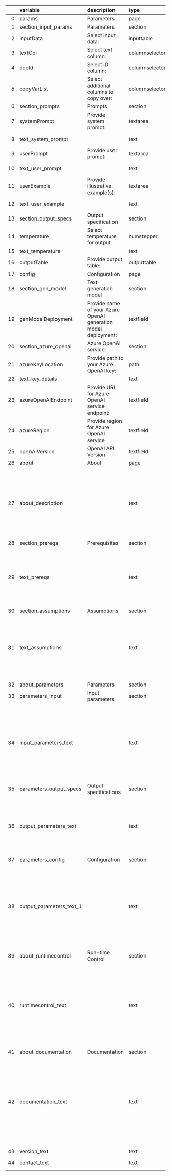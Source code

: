 |    | variable                 | description                                                    | type           | value                                                                                                                                                                                                                                                                                                                                                                                                                                                                                                                                                                                                                                                                                                                                                                                                                                                                                                                                                                                                                                                                                                                                                                                                                                                                                                                                                                                                              |
|---:|:-------------------------|:---------------------------------------------------------------|:---------------|:-------------------------------------------------------------------------------------------------------------------------------------------------------------------------------------------------------------------------------------------------------------------------------------------------------------------------------------------------------------------------------------------------------------------------------------------------------------------------------------------------------------------------------------------------------------------------------------------------------------------------------------------------------------------------------------------------------------------------------------------------------------------------------------------------------------------------------------------------------------------------------------------------------------------------------------------------------------------------------------------------------------------------------------------------------------------------------------------------------------------------------------------------------------------------------------------------------------------------------------------------------------------------------------------------------------------------------------------------------------------------------------------------------------------|
|  0 | params                   | Parameters                                                     | page           |                                                                                                                                                                                                                                                                                                                                                                                                                                                                                                                                                                                                                                                                                                                                                                                                                                                                                                                                                                                                                                                                                                                                                                                                                                                                                                                                                                                                                    |
|  1 | section_input_params     | Parameters                                                     | section        |                                                                                                                                                                                                                                                                                                                                                                                                                                                                                                                                                                                                                                                                                                                                                                                                                                                                                                                                                                                                                                                                                                                                                                                                                                                                                                                                                                                                                    |
|  2 | inputData                | Select input data:                                             | inputtable     |                                                                                                                                                                                                                                                                                                                                                                                                                                                                                                                                                                                                                                                                                                                                                                                                                                                                                                                                                                                                                                                                                                                                                                                                                                                                                                                                                                                                                    |
|  3 | textCol                  | Select text column:                                            | columnselector |                                                                                                                                                                                                                                                                                                                                                                                                                                                                                                                                                                                                                                                                                                                                                                                                                                                                                                                                                                                                                                                                                                                                                                                                                                                                                                                                                                                                                    |
|  4 | docId                    | Select ID column:                                              | columnselector |                                                                                                                                                                                                                                                                                                                                                                                                                                                                                                                                                                                                                                                                                                                                                                                                                                                                                                                                                                                                                                                                                                                                                                                                                                                                                                                                                                                                                    |
|  5 | copyVarList              | Select additional columns to copy over:                        | columnselector |                                                                                                                                                                                                                                                                                                                                                                                                                                                                                                                                                                                                                                                                                                                                                                                                                                                                                                                                                                                                                                                                                                                                                                                                                                                                                                                                                                                                                    |
|  6 | section_prompts          | Prompts                                                        | section        |                                                                                                                                                                                                                                                                                                                                                                                                                                                                                                                                                                                                                                                                                                                                                                                                                                                                                                                                                                                                                                                                                                                                                                                                                                                                                                                                                                                                                    |
|  7 | systemPrompt             | Provide system prompt:                                         | textarea       |                                                                                                                                                                                                                                                                                                                                                                                                                                                                                                                                                                                                                                                                                                                                                                                                                                                                                                                                                                                                                                                                                                                                                                                                                                                                                                                                                                                                                    |
|  8 | text_system_prompt       |                                                                | text           | Use the system prompt to provide broad instructions to the LLM such as role, task description and response specification.                                                                                                                                                                                                                                                                                                                                                                                                                                                                                                                                                                                                                                                                                                                                                                                                                                                                                                                                                                                                                                                                                                                                                                                                                                                                                          |
|  9 | userPrompt               | Provide user prompt:                                           | textarea       |                                                                                                                                                                                                                                                                                                                                                                                                                                                                                                                                                                                                                                                                                                                                                                                                                                                                                                                                                                                                                                                                                                                                                                                                                                                                                                                                                                                                                    |
| 10 | text_user_prompt         |                                                                | text           | Use the user prompt to provide specific instructions on the task to perform.  Use tags like {Question}, {Context} etc. to refer to the context provided.                                                                                                                                                                                                                                                                                                                                                                                                                                                                                                                                                                                                                                                                                                                                                                                                                                                                                                                                                                                                                                                                                                                                                                                                                                                           |
| 11 | userExample              | Provide illustrative example(s):                               | textarea       |                                                                                                                                                                                                                                                                                                                                                                                                                                                                                                                                                                                                                                                                                                                                                                                                                                                                                                                                                                                                                                                                                                                                                                                                                                                                                                                                                                                                                    |
| 12 | text_user_example        |                                                                | text           | Use the user example to provide 0, 1, or more illustrative examples of context and desired response from the LLM.                                                                                                                                                                                                                                                                                                                                                                                                                                                                                                                                                                                                                                                                                                                                                                                                                                                                                                                                                                                                                                                                                                                                                                                                                                                                                                  |
| 13 | section_output_specs     | Output specification                                           | section        |                                                                                                                                                                                                                                                                                                                                                                                                                                                                                                                                                                                                                                                                                                                                                                                                                                                                                                                                                                                                                                                                                                                                                                                                                                                                                                                                                                                                                    |
| 14 | temperature              | Select temperature for output:                                 | numstepper     |                                                                                                                                                                                                                                                                                                                                                                                                                                                                                                                                                                                                                                                                                                                                                                                                                                                                                                                                                                                                                                                                                                                                                                                                                                                                                                                                                                                                                    |
| 15 | text_temperature         |                                                                | text           | Use the temperature control to govern how the LLM generates its response based on next word prediction.                                                                                                                                                                                                                                                                                                                                                                                                                                                                                                                                                                                                                                                                                                                                                                                                                                                                                                                                                                                                                                                                                                                                                                                                                                                                                                            |
| 16 | outputTable              | Provide output table:                                          | outputtable    |                                                                                                                                                                                                                                                                                                                                                                                                                                                                                                                                                                                                                                                                                                                                                                                                                                                                                                                                                                                                                                                                                                                                                                                                                                                                                                                                                                                                                    |
| 17 | config                   | Configuration                                                  | page           |                                                                                                                                                                                                                                                                                                                                                                                                                                                                                                                                                                                                                                                                                                                                                                                                                                                                                                                                                                                                                                                                                                                                                                                                                                                                                                                                                                                                                    |
| 18 | section_gen_model        | Text generation model                                          | section        |                                                                                                                                                                                                                                                                                                                                                                                                                                                                                                                                                                                                                                                                                                                                                                                                                                                                                                                                                                                                                                                                                                                                                                                                                                                                                                                                                                                                                    |
| 19 | genModelDeployment       | Provide name of your Azure OpenAI generation model deployment: | textfield      |                                                                                                                                                                                                                                                                                                                                                                                                                                                                                                                                                                                                                                                                                                                                                                                                                                                                                                                                                                                                                                                                                                                                                                                                                                                                                                                                                                                                                    |
| 20 | section_azure_openai     | Azure OpenAI service:                                          | section        |                                                                                                                                                                                                                                                                                                                                                                                                                                                                                                                                                                                                                                                                                                                                                                                                                                                                                                                                                                                                                                                                                                                                                                                                                                                                                                                                                                                                                    |
| 21 | azureKeyLocation         | Provide path to your Azure OpenAI key:                         | path           |                                                                                                                                                                                                                                                                                                                                                                                                                                                                                                                                                                                                                                                                                                                                                                                                                                                                                                                                                                                                                                                                                                                                                                                                                                                                                                                                                                                                                    |
| 22 | text_key_details         |                                                                | text           | Ensure this key is located in a file saved in a secure folder.                                                                                                                                                                                                                                                                                                                                                                                                                                                                                                                                                                                                                                                                                                                                                                                                                                                                                                                                                                                                                                                                                                                                                                                                                                                                                                                                                     |
| 23 | azureOpenAIEndpoint      | Provide URL for Azure OpenAI service endpoint:                 | textfield      |                                                                                                                                                                                                                                                                                                                                                                                                                                                                                                                                                                                                                                                                                                                                                                                                                                                                                                                                                                                                                                                                                                                                                                                                                                                                                                                                                                                                                    |
| 24 | azureRegion              | Provide region for Azure OpenAI service                        | textfield      |                                                                                                                                                                                                                                                                                                                                                                                                                                                                                                                                                                                                                                                                                                                                                                                                                                                                                                                                                                                                                                                                                                                                                                                                                                                                                                                                                                                                                    |
| 25 | openAIVersion            | OpenAI API Version                                             | textfield      |                                                                                                                                                                                                                                                                                                                                                                                                                                                                                                                                                                                                                                                                                                                                                                                                                                                                                                                                                                                                                                                                                                                                                                                                                                                                                                                                                                                                                    |
| 26 | about                    | About                                                          | page           |                                                                                                                                                                                                                                                                                                                                                                                                                                                                                                                                                                                                                                                                                                                                                                                                                                                                                                                                                                                                                                                                                                                                                                                                                                                                                                                                                                                                                    |
| 27 | about_description        |                                                                | text           | LLM - Azure OpenAI Zero-Shot Prompting==============================================This custom step helps you interact with a Large Language Model (LLM) interacting with an [Azure OpenAI](https://microsoftlearning.github.io/mslearn-openai/Instructions/Exercises/01-get-started-azure-openai.html) service to process simple instructions on specified input data. It uses a technique called zero-shot prompting which is useful for cases where the instruction provided to the LLM does not require additional detail or context.There exist both simple and involved (e.g. Retrieval Augmented Generation (RAG)) approaches for interacting with an LLM. Zero-shot prompting is useful for cases where the input data provides all the necessary context and information required for the LLM to process an instruction, and also, the instruction provided does not require a query to other data sources.Run inside a SAS session, this custom step takes either a SAS dataset or a CAS table as input and returns a SAS dataset (or CAS table) as output, with the response added as a new variable.                                                                                                                                                                                                                                                                                                  |
| 28 | section_prereqs          | Prerequisites                                                  | section        |                                                                                                                                                                                                                                                                                                                                                                                                                                                                                                                                                                                                                                                                                                                                                                                                                                                                                                                                                                                                                                                                                                                                                                                                                                                                                                                                                                                                                    |
| 29 | text_prereqs             |                                                                | text           | 1. Python:  Python version 3.10 is recommended to avoid package support or dependency issues.2. Python packages to be installed:   i.    langchain: https://pypi.org/project/langchain/   ii.   langchain-community: https://pypi.org/project/langchain-community/   iii.  langchain-openai: https://pypi.org/project/langchain-openai/  iv.   PyPDF: https://pypi.org/project/pypdf/  v.    sentence-transformers: https://pypi.org/project/sentence-transformers/  vi.   chromadb: https://pypi.org/project/chromadb/  vii.  pysqlite-binary: https://pypi.org/project/pysqlite-binary/3. Viya 4 environment version 2024.01 or later4. Valid Azure OpenAI service with embedding & large language models deployed.  Refer here for instructions: https://learn.microsoft.com/en-us/azure/ai-services/openai/quickstart?tabs=command-line%2Cpython-new&pivots=programming-language-studio                                                                                                                                                                                                                                                                                                                                                                                                                                                                                                                        |
| 30 | section_assumptions      | Assumptions                                                    | section        |                                                                                                                                                                                                                                                                                                                                                                                                                                                                                                                                                                                                                                                                                                                                                                                                                                                                                                                                                                                                                                                                                                                                                                                                                                                                                                                                                                                                                    |
| 31 | text_assumptions         |                                                                | text           | Current assumptions for this initial versions (future versions may improve upon the same):1. Users  choose either an existing Chroma DB vector database collection or load PDF,  SAS dataset, pandas DataFrame or CSV files to an existing or new Chroma DB collection.2. Users may load all PDFs in a directory on the SAS Server (filesystem), or select a PDF/sas7bdat/DataFrame/CSV of their choice.3. The code assumes use of a Chroma DB vector store.  Users may choose to replace this with other supported vector stores.4. The code uses the langchain LLM framework.  5. PDFs (containing text), CSV, SAS datasets and pandas DataFrames are currently the only loadable file format allowed.  Users are however free to ingest various other document types into a Chroma DB collection beforehand, using the "Vector Databases - Hydrate Chroma DB collection" SAS Studio Custom Step (refer documentation)6. User has already configured Azure OpenAI to deploy both an embedding function and LLM service, or knows the deployment names.                                                                                                                                                                                                                                                                                                                                                           |
| 32 | about_parameters         | Parameters                                                     | section        |                                                                                                                                                                                                                                                                                                                                                                                                                                                                                                                                                                                                                                                                                                                                                                                                                                                                                                                                                                                                                                                                                                                                                                                                                                                                                                                                                                                                                    |
| 33 | parameters_input         | Input parameters                                               | section        |                                                                                                                                                                                                                                                                                                                                                                                                                                                                                                                                                                                                                                                                                                                                                                                                                                                                                                                                                                                                                                                                                                                                                                                                                                                                                                                                                                                                                    |
| 34 | input_parameters_text    |                                                                | text           | 1. Source file location (optional, default is Context already loaded): in case you wish to present new source files to use as context,  choose either selecting a folder, file,SAS dataset. pandas DataFrame or a CSV file. Otherwise, provide the name of an existing vector store collection in Configuration.  Note that if choosing a SAS dataset, you must open an input port and attach a table to the custom step.2. Source column ( required if SAS dataset, DataFrame or CSV selected): in case a SAS dataset, pandas DataFrame or a CSV file's selected, users must specify a column within the data source as the main "document" source.  The other fields will be considered metadata.3. System prompt (text area, default provided, required): a default system prompt which instructs the LLM on how to handle the question is provided.  Note it makes use of template variables {context} and {question} referring to the context and question respectively.  Edit this system prompt if you'd like to change the style of the response.4. Question (text area, required): Provide your question to the LLM. Note that this will be added to additional system prompt, to create a prompt that will be passed to the LLM.                                                                                                                                                                         |
| 35 | parameters_output_specs  | Output specifications                                          | section        |                                                                                                                                                                                                                                                                                                                                                                                                                                                                                                                                                                                                                                                                                                                                                                                                                                                                                                                                                                                                                                                                                                                                                                                                                                                                                                                                                                                                                    |
| 36 | output_parameters_text   |                                                                | text           | Results (the answer from the LLM) are printed by default to the output window.1. Temperature (numeric stepper, default 0): temperature for an LLM affects its abiity to predict the next word when generating responses.  A rule of thumb is that a temperature closer to 0 indicates the model uses the predicted next word with the highest probability, whereas a temperature of 1 increases the randomness with which the model predicts the next word.  2. Context size (numeric stepper, default 10): select how many similar results from the vector store should be retrieved and provided as context to the LLM.  Note that a higher number results in more tokens provided as part of the prompt.3. Output table (output port, option): attach either a CAS table or sas7bdat to the output port of this node to hold results.  These results contain the LLM's answer, the original question and supporting retrieved results.                                                                                                                                                                                                                                                                                                                                                                                                                                                                          |
| 37 | parameters_config        | Configuration                                                  | section        |                                                                                                                                                                                                                                                                                                                                                                                                                                                                                                                                                                                                                                                                                                                                                                                                                                                                                                                                                                                                                                                                                                                                                                                                                                                                                                                                                                                                                    |
| 38 | output_parameters_text_1 |                                                                | text           | 1. Embedding model (text field, required):  provide the name of your Azure OpenAI deployment of an OpenAI embedding model. For convenience, it's suggested to use the same name as the model you wish to use. For example, if your OpenAI embedding model happens to be text-embedding-3-small, use the same name for your deployment. 2. Vector Store persistent path (text field, defaults to /tmp if blank): provide a path to a ChromaDB database.  If blank, this defaults to /tmp on the filesystem. 3. Chroma DB collection name (text field): provide name of the Chroma DB collection you wish to use.  If the collection does not exist, a new one will be created. Ensure you have write access to the persistent area.4. Text generation model (text field, required): provide the name of an Azure OpenAI text generation deployment.  For convenience, you may choose to use the same name as the OpenAI LLM. Example, gpt-35-turbo to gpt-35-turbo.5. Azure OpenAI service details (file selector for key and text fields, required): provide a path to your Azure OpenAI access key.  Ensure this key is saved within a text file in a secure location on the filesystem.  Users are responsible for providing their keys to use this service.  In addition, also refer to your Azure OpenAI service to obtain the service endpoint and region. The OpenAI API version can be changed if required. |
| 39 | about_runtimecontrol     | Run-time Control                                               | section        |                                                                                                                                                                                                                                                                                                                                                                                                                                                                                                                                                                                                                                                                                                                                                                                                                                                                                                                                                                                                                                                                                                                                                                                                                                                                                                                                                                                                                    |
| 40 | runtimecontrol_text      |                                                                | text           | Note: Run-time control is optional.  You may choose whether to execute the main code of this step or not, based on upstream conditions set by earlier SAS programs.  This includes nodes run prior to this custom step earlier in a SAS Studio Flow, or a previous program in the same session.Refer this blog (https://communities.sas.com/t5/SAS-Communities-Library/Switch-on-switch-off-run-time-control-of-SAS-Studio-Custom-Steps/ta-p/885526) for more details on the concept.The following macro variable,_aor_run_triggerwill initialize with a value of 1 by default, indicating an "enabled" status and allowing the custom step to run.If you wish to control execution of this custom step, include code in an upstream SAS program to set this variable to 0.  This "disables" execution of the custom step.To "disable" this step, run the following code upstream:%global _aor_run_trigger;%let _aor_run_trigger =0;To "enable" this step again, run the following (it's assumed that this has already been set as a global variable):%let _aor_run_trigger =1;IMPORTANT: Be aware that disabling this step means that none of its main execution code will run, and any  downstream code which was dependent on this code may fail.  Change this setting only if it aligns with the objective of your SAS Studio program.                                                                         |
| 41 | about_documentation      | Documentation                                                  | section        |                                                                                                                                                                                                                                                                                                                                                                                                                                                                                                                                                                                                                                                                                                                                                                                                                                                                                                                                                                                                                                                                                                                                                                                                                                                                                                                                                                                                                    |
| 42 | documentation_text       |                                                                | text           | 1.  Azure OpenAI service: https://learn.microsoft.com/en-us/azure/ai-services/openai/2. Documentation for the chromadb Python package: https://docs.trychroma.com3.  Documentation for the "Vector Databases - Hydrate Chroma DB collection" SAS Studio Custom Step: https://github.com/sassoftware/sas-studio-custom-steps/tree/main/Vector%20Databases%20-%20Hydrate%20Chroma%20DB%20Collection4. An important note regarding sqlite: https://docs.trychroma.com/troubleshooting#sqlite5. SAS Communities article on configuring Viya for Python integration: https://communities.sas.com/t5/SAS-Communities-Library/Configuring-SAS-Viya-for-Python-Integration/ta-p/8474596. The SAS Viya Platform Deployment Guide (refer to SAS Configurator for Open Source within): https://go.documentation.sas.com/doc/en/itopscdc/default/itopssr/p1n66p7u2cm8fjn13yeggzbxcqqg.htm?fromDefault=#p19cpvrrjw3lurn135ih46tjm7oi 7.  Options for persistent clients and client connections in Chroma: https://docs.trychroma.com/usage-guide8. Langchain Python documentation: https://python.langchain.com/docs/get_started/introduction9. OpenAI API versions change periodically. Keep track of them here: https://learn.microsoft.com/en-us/azure/ai-services/openai/api-version-deprecation                                                                                                                            |
| 43 | version_text             |                                                                | text           | Version: 1.0  (03FEB2025)                                                                                                                                                                                                                                                                                                                                                                                                                                                                                                                                                                                                                                                                                                                                                                                                                                                                                                                                                                                                                                                                                                                                                                                                                                                                                                                                                                                          |
| 44 | contact_text             |                                                                | text           | Created/contact: - Sundaresh Sankaran (sundaresh.sankaran@sas.com) \n - Crystal Baker (crystal.baker@sas.com)                                                                                                                                                                                                                                                                                                                                                                                                                                                                                                                                                                                                                                                                                                                                                                                                                                                                                                                                                                                                                                                                                                                                                                                                                                                                                                      |